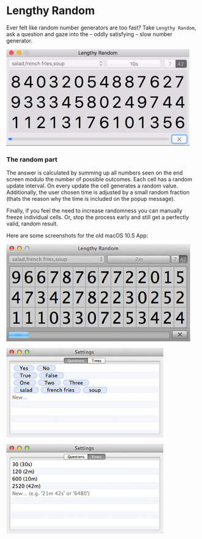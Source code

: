 # Lengthy Random

Ever felt like random number generators are too fast? 
Take `Lengthy Random`, ask a question and gaze into the – oddly satisfying – slow number generator.

![animated](img/animated.gif)

### The random part

The answer is calculated by summing up all numbers seen on the end screen modulo the number of possible outcomes.
Each cell has a random update interval.
On every update the cell generates a random value.
Additionally, the user chosen time is adjusted by a small random fraction (thats the reason why the time is included on the popup message).

Finally, if you feel the need to increase randomness you can manually freeze individual cells. Or, stop the process early and still get a perfectly valid, random result.


Here are some screenshots for the old macOS 10.5 App:

![screenshot](img/macos105.png)

![questions](img/questions.png)

![estimated time](img/times.png)
